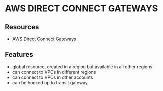 # AWS DIRECT CONNECT GATEWAYS

## Resources

- [AWS Direct Connect Gateways](https://docs.aws.amazon.com/directconnect/latest/UserGuide/direct-connect-gateways.html)

## Features

- global resource, created in a region but available in all other regions
- can connect to VPCs in different regions
- can connect to VPCs in other accounts
- can be hooked up to transit gateway
